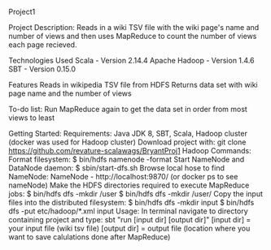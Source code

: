 Project1

Project Description:
  Reads in a wiki TSV file with the wiki page's name and number of views and then uses MapReduce to count the number of views 
  each page recieved. 

Technologies Used
  Scala - Version 2.14.4
  Apache Hadoop - Version 1.4.6
  SBT - Version 0.15.0

Features
  Reads in wikipedia TSV file from HDFS
  Returns data set with wiki page name and the number of views

To-do list:
  Run MapReduce again to get the data set in order from most views to least

Getting Started:
  Requirements:
    Java JDK 8, SBT, Scala, Hadoop cluster (docker was used for Hadoop cluster)
    Download project with: git clone https://github.com/revature-scalawags/BryantProj1
  Hadoop Commands:
    Format filesystem: $ bin/hdfs namenode -format
    Start NameNode and DataNode daemon: $ sbin/start-dfs.sh
    Browse local hose to find NameNode: NameNode - http://localhost:9870/ (or docker ps to see nameNode)
    Make the HDFS directories required to execute MapReduce jobs:
       $ bin/hdfs dfs -mkdir /user
       $ bin/hdfs dfs -mkdir /user/<username>
    Copy the input files into the distributed filesystem:
       $ bin/hdfs dfs -mkdir input
       $ bin/hdfs dfs -put etc/hadoop/*.xml input
Usage:
  In terminal navigate to directory containing project and type: sbt "run [input dir] [output dir]"
    [input dir] = your input file (wiki tsv file)
    [output dir] = output file (location where you want to save calulations done after MapReduce)



